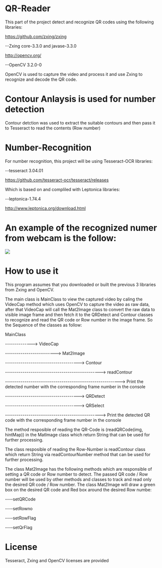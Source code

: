 # QR-Reader
This part of the project detect and recognize QR codes using the following libraries:

https://github.com/zxing/zxing

--Zxing core-3.3.0 and javase-3.3.0

http://opencv.org/

--OpenCV 3.2.0-0

OpenCV is used to capture the video and process it and use Zxing to recognize and decode the QR code.

# Contour Anlaysis is used for number detection
Contour detction was used to extract the suitable contours and then pass it to Tesseract to read the contents (Row number)

# Number-Recognition
For number recognition, this project will be using Tesseract-OCR libraries:

--tesseract 3.04.01

https://github.com/tesseract-ocr/tesseract/releases

Which is based on and compliled with Leptonica libraries:

--leptonica-1.74.4

http://www.leptonica.org/download.html

# An example of the recognized numer from webcam is the follow:

<image src="No.png">

# How to use it

This program assumes that you downloaded or built the previous 3 libraries from Zxing and OpenCV.

The main class is MainClass to view the captured video by caling the VideoCap method which uses OpenCV to capture the video as raw data, after that VideoCap will call the Mat2Image class to convert the raw data to visible image frame and then fetch it to the QRDetect and Contour classes to recognize and read the QR code or Row number in the image frame. So the Sequence of the classes as follow:

MainClass

--------------> VideoCap 

--------------------------> Mat2Image 

--------------------------------------> Contour 

-------------------------------------------------> readContour

-----------------------------------------------------------> Print the detected number with the corresponding frame number in the console

--------------------------------------> QRDetect 


--------------------------------------> QRSelect 

-------------------------------------------------> Print the detected QR code with the corresponding frame number in the console

The method resposible of reading the QR-Code is (readQRCode(img, hintMap)) in the MatImage class which return String that can be used for further processing.

The class resposible of reading the Row-Number is readContour class which return String via readContourNumber method that can be used for further processing.

The class Mat2Image has the following methods which are responsible of setting a QR code or Row number to detect. The passed QR code / Row number will be used by other methods and classes to track and read only the desired QR code / Row number. The class Mat2Image will draw a green box on the desired QR code and Red box around the desired Row numbe:

----setQRCode

----setRowno

----setRowFlag

----setQrFlag


# License
Tesseract, Zxing and OpenCV licenses are provided
